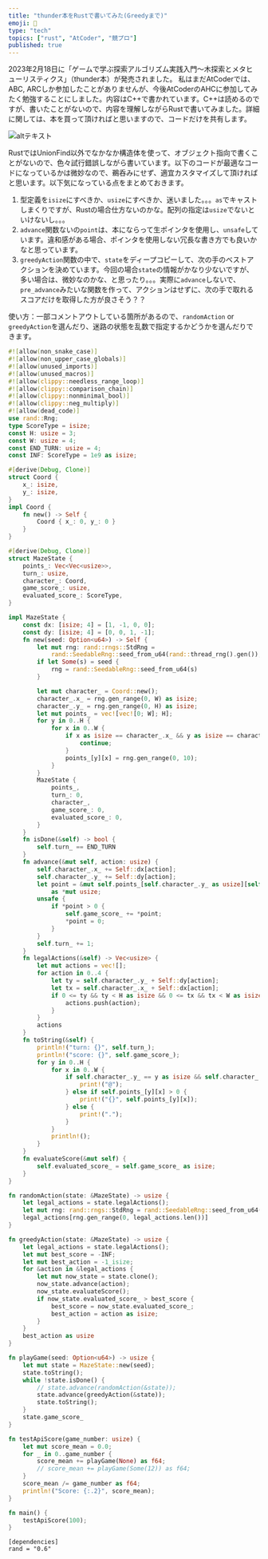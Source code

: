 ```yaml
---
title: "thunder本をRustで書いてみた(Greedyまで)"
emoji: 🏃
type: "tech"
topics: ["rust", "AtCoder", "競プロ"]
published: true
---
```


2023年2月18日に「ゲームで学ぶ探索アルゴリズム実践入門～木探索とメタヒューリスティクス」（thunder本）が発売されました。
私はまだAtCoderでは、ABC, ARCしか参加したことがありませんが、今後AtCoderのAHCに参加してみたく勉強することにしました。内容はC++で書かれています。C++は読めるのですが、書いたことがないので、内容を理解しながらRustで書いてみました。詳細に関しては、本を買って頂ければと思いますので、コードだけを共有します。

![altテキスト](http://image.gihyo.co.jp/assets/images/cover/2023/9784297133603.jpg)

RustではUnionFind以外でなかなか構造体を使って、オブジェクト指向で書くことがないので、色々試行錯誤しながら書いています。以下のコードが最適なコードになっているかは微妙なので、鵜呑みにせず、適宜カスタマイズして頂ければと思います。以下気になっている点をまとめておきます。

1. 型定義を`isize`にすべきか、`usize`にすべきか、迷いました。。。`as`でキャストしまくりですが、Rustの場合仕方ないのかな。配列の指定は`usize`でないといけないし。。。
2. `advance`関数ないの`point`は、本にならって生ポインタを使用し、`unsafe`しています。違和感がある場合、ポインタを使用しない冗長な書き方でも良いかなと思っています。
3. `greedyAction`関数の中で、`state`をディープコピーして、次の手のベストアクションを決めています。今回の場合`state`の情報がかなり少ないですが、多い場合は、微妙なのかな、と思ったり。。。実際に`advance`しないで、`pre_advance`みたいな関数を作って、アクションはせずに、次の手で取れるスコアだけを取得した方が良さそう？？

使い方：一部コメントアウトしている箇所があるので、`randomAction` or `greedyAction`を選んだり、迷路の状態を乱数で指定するかどうかを選んだりできます。

```rust
#![allow(non_snake_case)]
#![allow(non_upper_case_globals)]
#![allow(unused_imports)]
#![allow(unused_macros)]
#![allow(clippy::needless_range_loop)]
#![allow(clippy::comparison_chain)]
#![allow(clippy::nonminimal_bool)]
#![allow(clippy::neg_multiply)]
#![allow(dead_code)]
use rand::Rng;
type ScoreType = isize;
const H: usize = 3;
const W: usize = 4;
const END_TURN: usize = 4;
const INF: ScoreType = 1e9 as isize;

#[derive(Debug, Clone)]
struct Coord {
    x_: isize,
    y_: isize,
}
impl Coord {
    fn new() -> Self {
        Coord { x_: 0, y_: 0 }
    }
}

#[derive(Debug, Clone)]
struct MazeState {
    points_: Vec<Vec<usize>>,
    turn_: usize,
    character_: Coord,
    game_score_: usize,
    evaluated_score_: ScoreType,
}

impl MazeState {
    const dx: [isize; 4] = [1, -1, 0, 0];
    const dy: [isize; 4] = [0, 0, 1, -1];
    fn new(seed: Option<u64>) -> Self {
        let mut rng: rand::rngs::StdRng =
            rand::SeedableRng::seed_from_u64(rand::thread_rng().gen());
        if let Some(s) = seed {
            rng = rand::SeedableRng::seed_from_u64(s)
        }

        let mut character_ = Coord::new();
        character_.x_ = rng.gen_range(0, W) as isize;
        character_.y_ = rng.gen_range(0, H) as isize;
        let mut points_ = vec![vec![0; W]; H];
        for y in 0..H {
            for x in 0..W {
                if x as isize == character_.x_ && y as isize == character_.y_ {
                    continue;
                }
                points_[y][x] = rng.gen_range(0, 10);
            }
        }
        MazeState {
            points_,
            turn_: 0,
            character_,
            game_score_: 0,
            evaluated_score_: 0,
        }
    }
    fn isDone(&self) -> bool {
        self.turn_ == END_TURN
    }
    fn advance(&mut self, action: usize) {
        self.character_.x_ += Self::dx[action];
        self.character_.y_ += Self::dy[action];
        let point = &mut self.points_[self.character_.y_ as usize][self.character_.x_ as usize]
            as *mut usize;
        unsafe {
            if *point > 0 {
                self.game_score_ += *point;
                *point = 0;
            }
        }
        self.turn_ += 1;
    }
    fn legalActions(&self) -> Vec<usize> {
        let mut actions = vec![];
        for action in 0..4 {
            let ty = self.character_.y_ + Self::dy[action];
            let tx = self.character_.x_ + Self::dx[action];
            if 0 <= ty && ty < H as isize && 0 <= tx && tx < W as isize {
                actions.push(action);
            }
        }
        actions
    }
    fn toString(&self) {
        println!("turn: {}", self.turn_);
        println!("score: {}", self.game_score_);
        for y in 0..H {
            for x in 0..W {
                if self.character_.y_ == y as isize && self.character_.x_ == x as isize {
                    print!("@");
                } else if self.points_[y][x] > 0 {
                    print!("{}", self.points_[y][x]);
                } else {
                    print!(".");
                }
            }
            println!();
        }
    }
    fn evaluateScore(&mut self) {
        self.evaluated_score_ = self.game_score_ as isize;
    }
}

fn randomAction(state: &MazeState) -> usize {
    let legal_actions = state.legalActions();
    let mut rng: rand::rngs::StdRng = rand::SeedableRng::seed_from_u64(0);
    legal_actions[rng.gen_range(0, legal_actions.len())]
}

fn greedyAction(state: &MazeState) -> usize {
    let legal_actions = state.legalActions();
    let mut best_score = -INF;
    let mut best_action = -1_isize;
    for &action in &legal_actions {
        let mut now_state = state.clone();
        now_state.advance(action);
        now_state.evaluateScore();
        if now_state.evaluated_score_ > best_score {
            best_score = now_state.evaluated_score_;
            best_action = action as isize;
        }
    }
    best_action as usize
}

fn playGame(seed: Option<u64>) -> usize {
    let mut state = MazeState::new(seed);
    state.toString();
    while !state.isDone() {
        // state.advance(randomAction(&state));
        state.advance(greedyAction(&state));
        state.toString();
    }
    state.game_score_
}

fn testApiScore(game_number: usize) {
    let mut score_mean = 0.0;
    for _ in 0..game_number {
        score_mean += playGame(None) as f64;
        // score_mean += playGame(Some(12)) as f64;
    }
    score_mean /= game_number as f64;
    println!("Score: {:.2}", score_mean);
}

fn main() {
    testApiScore(100);
}

```

```
[dependencies]
rand = "0.6"
```
